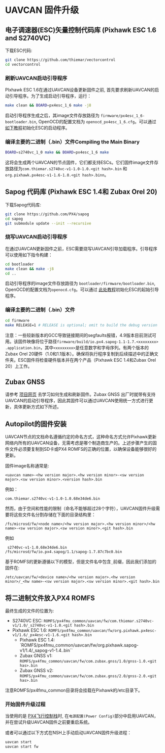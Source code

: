 # UAVCAN 固件升级


## 电子调速器(ESC)矢量控制代码库 (Pixhawk ESC 1.6 and S2740VC)

下载ESC代码:

<div class="host-code"></div>

```sh
git clone https://github.com/thiemar/vectorcontrol
cd vectorcontrol
```

### 刷新UAVCAN启动引导程序

PIxhawk ESC 1.6在通过UAVCAN设备更新固件之前, 首先要求刷新UAVCAN的启动引导程序。为了生成启动引导程序，运行：


```sh
make clean && BOARD=px4esc_1_6 make -j8
```

启动引导程序生成之后，其image文件存放路径为 `firmware/px4esc_1_6-bootloader.bin`, OpenOCD的配置文档为 `openocd_px4esc_1_6.cfg`。可以通过 [如下教程](../uavcan/bootloader_installation.md)初始化ESC的启动程序。

### 编译主要的二进制（.bin）文件Compiling the Main Binary

```sh
BOARD=s2740vc_1_0 make && BOARD=px4esc_1_6 make
```

这将会生成两个UAVCAN的节点固件，它们都支持ESCs。它们固件image文件存放路径为`com.thiemar.s2740vc-v1-1.0-1.0.<git hash>.bin` 和`org.pixhawk.px4esc-v1-1.6-1.0.<git hash>.binn`。

## Sapog 代码库 (Pixhawk ESC 1.4和 Zubax Orel 20)

下载Sapog代码库:

```sh
git clone https://github.com/PX4/sapog
cd sapog
git submodule update --init --recursive
```

### 烧写UAVCAN启动引导程序

在通过UAVCAN更新固件之前，ESC需要烧写UAVCAN引导加载程序。引导程序可以使用如下指令构建：

```sh
cd bootloader
make clean && make -j8
cd ..
```

启动引导程序的image文件存放路径为 `bootloader/firmware/bootloader.bin`, OpenOCD的配置文档为`openocd.cfg`。可以通过 [此处教程](../uavcan/bootloader_installation.md)初始化ESC的起始引导程序。

### 编译主要的二进制（.bin）文件

```sh
cd firmware
make RELEASE=1 # RELEASE is optional; omit to build the debug version
```

注意：一些较新版本的GCC导致链接期间的segfaults报错，4.9版本目前测试可用。该固件映像将位于路径`firmware/build/io.px4.sapog-1.1-1.7.<xxxxxxxx>
.application.bin`，其中`<xxxxxxxx>`是任意数字和字母序列。有两个版本的Zubax Orel 20硬件（1.0和1.1版本）。确保将执行程序复制到后续描述中的正确文件夹。ESC固件将检查硬件版本并在两个产品（Pixhawk ESC 1.4和Zubax Orel 20）上工作。




## Zubax GNSS

请参考 [项目网页](https://github.com/Zubax/zubax_gnss) 去学习如何生成和刷新固件。Zubax GNSS 出厂时就带有支持UAVCAN的启动引导程序，因此其固件可以通过UAVCAN使用统一方式进行更新，具体更新方式如下所述。

## Autopilot的固件安装

UAVCAN节点的文档命名遵循约定的命名方式，这种命名方式允许Pixhawk更新网络内所有的UAVCAN设备，无需考虑是哪个制造商生产的。上述步骤产生的固件文件必须要复制到SD卡或PX4 ROMFS的正确的位置，以确保设备能够很好的更新。

固件image名称通常是:

  ```
  <uavcan name>-<hw version major>.<hw version minor>-<sw version major>.<sw version minor>.<version hash>.bin
  ```

例如：
  ```
  com.thiemar.s2740vc-v1-1.0-1.0.68e34de6.bin
  ```

然而，由于空间和性能的限制（命名不能够超过28个字符），UAVCAN固件升级需要将这些文件名分割存储在下面的目录结构里： 
```
/fs/microsd/fw/<node name>/<hw version major>.<hw version minor>/<hw name>-<sw version major>.<sw version minor>.<git hash>.bin

```

例如
 ```
  s2740vc-v1-1.0.68e34de6.bin 
 /fs/microsd/fw/io.px4.sapog/1.1/sapog-1.7.87c7bc0.bin
 ```

基于ROMFS的更新遵循以下的模型，但是文件名中包含```_```前缀，因此我们添加的固件在:

  ```
  /etc/uavcan/fw/<device name>/<hw version major>.<hw version minor>/_<hw name>-<sw version major>.<sw version minor>.<git hash>.bin
  ```

## 将二进制文件放入PX4 ROMFS

最终生成的文件的位置为:

- S2740VC ESC: `ROMFS/px4fmu_common/uavcan/fw/com.thiemar.s2740vc-v1/1.0/_s2740vc-v1-1.0.<git hash>.bin`
- Pixhawk ESC 1.6: `ROMFS/px4fmu_common/uavcan/fw/org.pixhawk.px4esc-v1/1.6/_px4esc-v1-1.6.<git hash>.bin`
  - Pixhawk ESC 1.4: `ROMFS/px4fmu_common/uavcan/fw/org.pixhawk.sapog-v1/1.4/_sapog-v1-1.4.<git hash>.bin``
  - Zubax GNSS v1: `ROMFS/px4fmu_common/uavcan/fw/com.zubax.gnss/1.0/gnss-1.0.<git has>.bin`
  - Zubax GNSS v2: `ROMFS/px4fmu_common/uavcan/fw/com.zubax.gnss/2.0/gnss-2.0.<git has>.bin`

注意ROMFS/px4fmu_common目录将会挂载在Pixhawk的/etc目录下。

### 开始固件升级过程


当使用的是 [PX4飞行控制栈](../2_Concepts/flight_stack.md)时, 在`电源配置(Power Config)`部分中启用UAVCAN，并在尝试升级UAVCAN固件之前要重启系统。


或者可以通过以下方式在NSH上手动启动UAVCAN固件升级进程：

```sh
uavcan start
uavcan start fw
```
